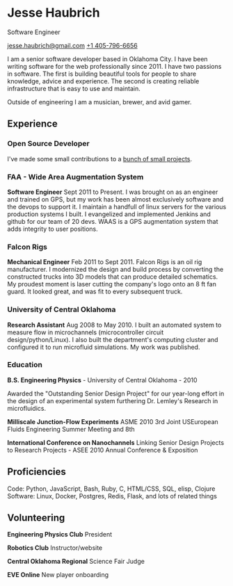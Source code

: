 # Jesse Haubrich
Software Engineer

[jesse.haubrich@gmail.com](mailto:jesse.haubrich@gmail.com) [+1 405-796-6656](tel:+14057966656)

I am a senior software developer based in Oklahoma City. I have been
writing software for the web professionally since 2011. I have two
passions in software. The first is building beautiful tools for people
to share knowledge, advice and experience. The second is creating
reliable infrastructure that is easy to use and maintain.

Outside of engineering I am a musician, brewer, and avid gamer.

## Experience

### Open Source Developer
I've made some small contributions to a [bunch of small
projects](http://github.com/jhaubrich).

### FAA - Wide Area Augmentation System
**Software Engineer** Sept 2011 to Present. I was brought on as an
engineer and trained on GPS, but my work has been almost exclusively
software and the devops to support it. I maintain a handfull of linux
servers for the various production systems I built. I evangelized and
implemented Jenkins and github for our team of 20 devs. WAAS is a GPS
augmentation system that adds integrity to user positions.

### Falcon Rigs
**Mechanical Engineer** Feb 2011 to Sept 2011. Falcon Rigs is an oil rig
manufacturer. I modernized the design and build process by converting
the constructed trucks into 3D models that can produce detailed
schematics. My proudest moment is laser cutting the company's logo
onto an 8 ft fan guard. It looked great, and was fit to every
subsequent truck.

### University of Central Oklahoma
**Research Assistant** Aug 2008 to May 2010. I built an automated
system to measure flow in microchannels (microcontroller circuit
design/python/Linux). I also built the department's computing cluster
and configured it to run microfluid simulations. My work was
published.

### Education
**B.S. Engineering Physics** - University of Central Oklahoma - 2010

Awarded the "Outstanding Senior Design Project" for our
year-long effort in the design of an experimental system furthering Dr.
Lemley's Research in microfluidics.

**Milliscale Junction-Flow Experiments** ASME 2010 3rd Joint
USEuropean Fluids Engineering Summer Meeting and 8th

**International Conference on Nanochannels** Linking Senior Design
Projects to Research Projects - ASEE 2010 Annual Conference &
Exposition

## Proficiencies
Code: Python, JavaScript, Bash, Ruby, C, HTML/CSS, SQL, elisp, Clojure <br />
Software: Linux, Docker, Postgres, Redis, Flask, and lots of related things

## Volunteering
**Engineering Physics Club**
President

**Robotics Club**
Instructor/website

**Central Oklahoma Regional**
Science Fair Judge

**EVE Online**
New player onboarding
